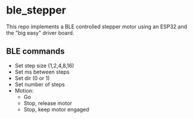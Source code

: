 # ble_stepper
This repo implements a BLE controlled stepper motor using an ESP32 and the "big easy" driver board.

## BLE commands
* Set step size (1,2,4,8,16)
* Set ms between steps
* Set dir (0 or 1)
* Set number of steps
* Motion:
  * Go
  * Stop, release motor
  * Stop, keep motor engaged

